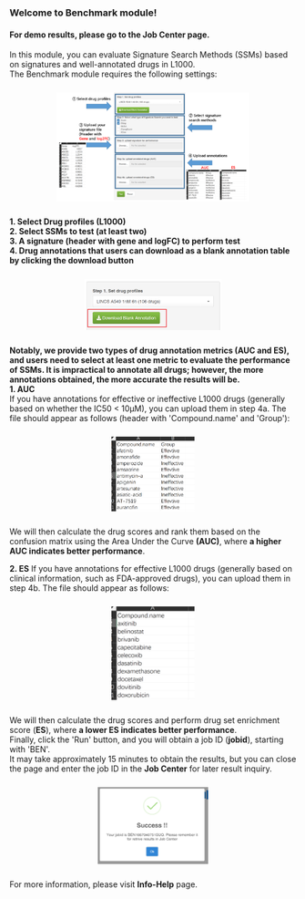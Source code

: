 ### Welcome to Benchmark module!  
#### For demo results, please go to the Job Center page.    
In this module, you can evaluate Signature Search Methods (SSMs) based on signatures and well-annotated drugs in L1000.  
The Benchmark module requires the following settings:  

<div style="padding: 10px; text-align: center;">
<img src="imgbm1.png" width = "70%" height = "30%" />
</div>

**1. Select Drug profiles (L1000)**  
**2. Select SSMs to test (at least two)**  
**3. A signature (header with gene and logFC) to perform test**  
**4. Drug annotations that users can download as a blank annotation table by clicking the download button**  

<div style="padding: 10px; text-align: center;">
<img src="imgbm2.png" width = "50%" height = "30%" />
</div>

**Notably, we provide two types of drug annotation metrics (AUC and ES), and users need to select at least one metric to evaluate the performance of SSMs. It is impractical to annotate all drugs; however, the more annotations obtained, the more accurate the results will be.**  
**1. AUC**  
If you have annotations for effective or ineffective L1000 drugs (generally based on whether the IC50 < 10μM), you can upload them in step 4a. The file should appear as follows (header with 'Compound.name' and 'Group'):  

<div style="padding: 10px; text-align: center;">
<img src="imgbm3.png" width = "30%" height = "30%" />
</div>

We will then calculate the drug scores and rank them based on the confusion matrix using the Area Under the Curve **(AUC)**, where **a higher AUC indicates better performance**.  

**2. ES**
If you have annotations for effective L1000 drugs (generally based on clinical information, such as FDA-approved drugs), you can upload them in step 4b. The file should appear as follows:   

<div style="padding: 10px; text-align: center;">
<img src="imgbm4.png" width = "30%" height = "30%" />
</div>

We will then calculate the drug scores and perform drug set enrichment score (**ES**), where **a lower ES indicates better performance**.  
Finally, click the 'Run' button, and you will obtain a job ID (**jobid**), starting with 'BEN'.  
It may take approximately 15 minutes to obtain the results, but you can close the page and enter the job ID in the **Job Center** for later result inquiry.  

<div style="padding: 10px; text-align: center;">
<img src="imgbm5.png" width = "40%" height = "30%" />
</div>

For more information, please visit **Info-Help** page.





